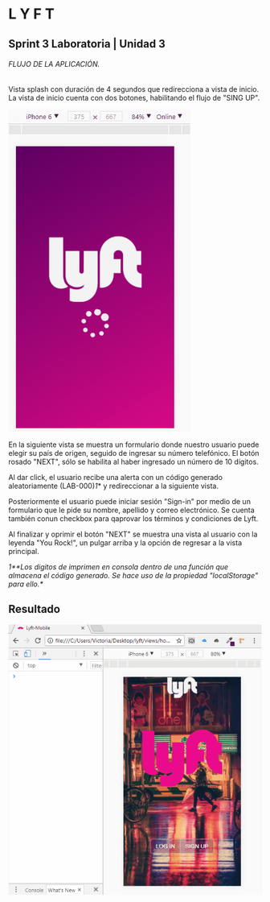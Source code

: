 # L Y F T
## Sprint 3 Laboratoria | Unidad 3

###### FLUJO DE LA APLICACIÓN.
Vista splash con duración de 4 segundos que redirecciona a vista de inicio. La vista de inicio cuenta con dos botones, habilitando el flujo de "SING UP".

![Resultado](assets/images/lyft-splash.gif)

En la siguiente vista se muestra un formulario donde nuestro usuario puede elegir su país de origen, seguido de ingresar su número telefónico. El botón rosado "NEXT", sólo se habilita al haber ingresado un número de 10 dígitos.

Al dar click, el usuario recibe una alerta con un código generado aleatoriamente (LAB-000)_1_* y redireccionar a la siguiente vista.

Posteriormente el usuario puede iniciar sesión "Sign-in" por medio de un formulario que le pide su nombre, apellido y correo electrónico. Se cuenta también conun checkbox para qaprovar los términos y condiciones de Lyft.

Al finalizar y oprimir el botón "NEXT" se muestra una vista al usuario con la leyenda "You Rock!", un pulgar arriba y la opción de regresar a la vista principal.

_1**Los digitos de imprimen en consola dentro de una función que almacena el código generado. Se hace uso de la propiedad "localStorage" para ello.*_

## Resultado

![Resultado](assets/images/lyft-console.gif)
